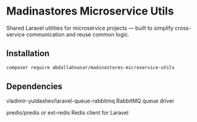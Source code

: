 # Madinastores Microservice Utils

Shared Laravel utilities for microservice projects — built to simplify cross-service communication and reuse common logic.


## Installation

```bash
composer require abdallahnasar/madinastores-microservice-utils
```



## Dependencies
vladimir-yuldashev/laravel-queue-rabbitmq	RabbitMQ queue driver

predis/predis or ext-redis	Redis client for Laravel


